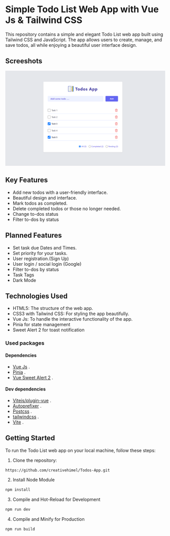 # Simple Todo List Web App with Vue Js & Tailwind CSS

This repository contains a simple and elegant Todo List web app built using Tailwind CSS and JavaScript. The app allows users to create, manage, and save todos, all while enjoying a beautiful user interface design.

## Screeshots
<img src="src/assets/images/TodosApp.png"/>

## Key Features
* Add new todos with a user-friendly interface.
* Beautiful design and interface.
* Mark todos as completed.
* Delete completed todos or those no longer needed.
* Change to-dos status
* Filter to-dos by status

## Planned Features
* Set task due Dates and Times.
* Set priority for your tasks.
* User registration.(Sign Up)
* User login / social login (Google)
* Filter to-dos by status
* Task Tags
* Dark Mode

## Technologies Used
* HTML5: The structure of the web app.
* CSS3 with Tailwind CSS: For styling the app beautifully.
* Vue Js: To handle the interactive functionality of the app.
* Pinia for state management
* Sweet Alert 2 for toast notification

### Used packages

#### Dependencies
- [Vue Js](https://vuejs.org/) .
- [Pinia](https://pinia.vuejs.org/) .
- [Vue Sweet Alert 2](https://github.com/avil13/vue-sweetalert2) .

#### Dev dependencies
- [Vitejs/plugin-vue](https://vitejs.dev/guide/using-plugins.html#using-plugins) .
- [Autoprefixer](https://tailwindcss.com/docs/guides/vite#vue) .
- [Postcss](https://tailwindcss.com/docs/guides/vite#vue) .
- [tailwindcss](https://tailwindcss.com/docs/guides/vite#vue) .
- [Vite](https://vitejs.dev/) .
## Getting Started
To run the Todo List web app on your local machine, follow these steps:
1. Clone the repository:
 
```sh
https://github.com/creativehimel/Todos-App.git
```
2. Install Node Module
   
```sh
npm install
```
3. Compile and Hot-Reload for Development

```sh
npm run dev
```

4. Compile and Minify for Production

```sh
npm run build
```
